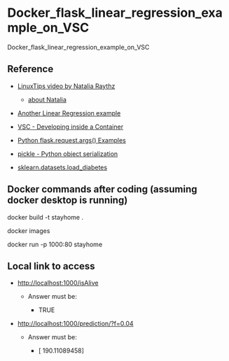 # Docker_flask_linear_regression_example_on_VSC
Docker_flask_linear_regression_example_on_VSC

## Reference

+ [LinuxTips video by Natalia Raythz](https://youtu.be/J5E59YgbyYo)
  - [about Natalia](https://github.com/NatOps)
  
+ [Another Linear Regression example](https://scikit-learn.org/stable/auto_examples/linear_model/plot_ols.html#sphx-glr-auto-examples-linear-model-plot-ols-py)

+ [VSC - Developing inside a Container](https://code.visualstudio.com/docs/remote/containers)

+ [Python flask.request.args() Examples](https://www.programcreek.com/python/example/51530/flask.request.args)
  
+ [pickle - Python object serialization](https://docs.python.org/3/library/pickle.html)

+ [sklearn.datasets.load_diabetes](https://scikit-learn.org/stable/modules/generated/sklearn.datasets.load_diabetes.html)


## Docker commands after coding (assuming docker desktop is running)

docker build -t  stayhome .

docker images 

docker run -p 1000:80 stayhome


## Local link to access

+ [http://localhost:1000/isAlive](http://localhost:1000/isAlive)

    - Answer must be: 

      - TRUE



+ [http://localhost:1000/prediction/?f=0.04](http://localhost:1000/prediction/?f=0.04)

    - Answer must be: 

      - [ 190.11089458]
      

